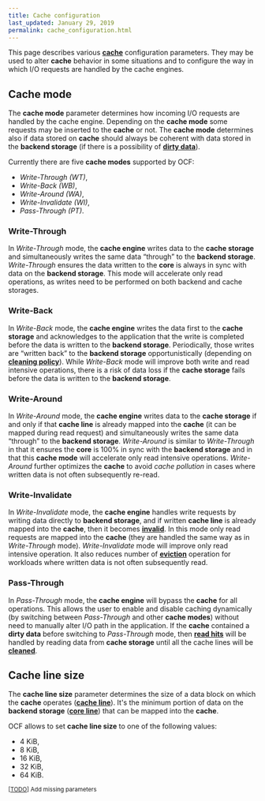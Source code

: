 ```yaml
---
title: Cache configuration
last_updated: January 29, 2019
permalink: cache_configuration.html
---
```


This page describes various [**cache**](/cache.html) configuration
parameters. They may be used to alter **cache** behavior in some
situations and to configure the way in which I/O requests are handled
by the cache engines.

## Cache mode
The **cache mode** parameter determines how incoming I/O requests are
handled by the cache engine. Depending on the **cache mode** some requests
may be inserted to the **cache** or not. The **cache mode** determines
also if data stored on **cache** should always be coherent with data
stored in the **backend storage** (if there is a possibility of
[**dirty data**](/cache_operations.html)).

Currently there are five **cache modes** supported by OCF:
- *Write-Through (WT)*,
- *Write-Back (WB)*,
- *Write-Around (WA)*,
- *Write-Invalidate (WI)*,
- *Pass-Through (PT)*.

### Write-Through
In *Write-Through* mode, the **cache engine** writes data to the **cache
storage** and simultaneously writes the same data “through” to the **backend
storage**. *Write-Through* ensures the data written to the **core** is
always in sync with data on the **backend storage**. This mode will
accelerate only read operations, as writes need to be performed on both
backend and cache storages.

### Write-Back
In *Write-Back* mode, the **cache engine** writes the data first to the
**cache storage** and acknowledges to the application that the write
is completed before the data is written to the **backend storage**.
Periodically, those writes are “written back” to the **backend storage**
opportunistically (depending on [**cleaning policy**](/cleaning.html)).
While *Write-Back* mode will improve both write and read intensive operations,
there is a risk of data loss if the **cache storage** fails before the
data is written to the **backend storage**.

### Write-Around
In *Write-Around* mode, the **cache engine** writes data to the **cache
storage** if and only if that **cache line** is already mapped into the
**cache** (it can be mapped during read request) and simultaneously writes
the same data “through” to the **backend storage**. *Write-Around* is
similar to *Write-Through* in that it ensures the **core** is 100% in
sync with the **backend storage** and in that this **cache mode** will
accelerate only read intensive operations. *Write-Around* further optimizes
the **cache** to avoid *cache pollution* in cases where written data
is not often subsequently re-read.

### Write-Invalidate
In *Write-Invalidate* mode, the **cache engine** handles write requests
by writing data directly to **backend storage**, and if written **cache
line** is already mapped into the **cache**, then it becomes
[**invalid**](/cache_line.html). In this mode only read requests are
mapped into the **cache** (they are handled the same way as in
*Write-Through* mode). *Write-Invalidate* mode will improve only read
intensive operation. It also reduces number of
[**eviction**](/cache_opeartions.html) operation for workloads where
written data is not often subsequently read.


### Pass-Through
In *Pass-Through* mode, the **cache engine** will bypass the **cache**
for all operations. This allows the user to enable and disable caching
dynamically (by switching between *Pass-Through* and other **cache modes**)
without need to manually alter I/O path in the application. If the **cache**
contained a **dirty data** before switching to *Pass-Through* mode, then
[**read hits**](/cache_operations.html) will be handled by reading data
from **cache storage** until all the cache lines will be
[**cleaned**](/cache_operations.html).

## Cache line size

The **cache line size** parameter determines the size of a data block
on which the **cache** operates ([**cache line**](/cache_line.html)).
It's the minimum portion of data on the **backend storage**
([**core line**](/cache_line.html)) that can be mapped into the **cache**.

OCF allows to set **cache line size** to one of the following values:
- 4 KiB,
- 8 KiB,
- 16 KiB,
- 32 KiB,
- 64 KiB.

<small>[[TODO](/authoring.html)] Add missing parameters</small>
